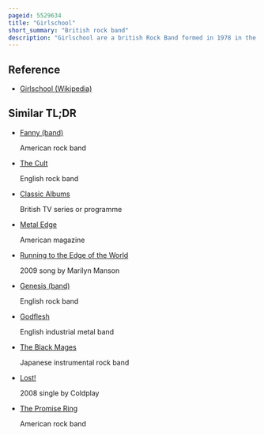 ```yaml
---
pageid: 5529634
title: "Girlschool"
short_summary: "British rock band"
description: "Girlschool are a british Rock Band formed in 1978 in the new Wave of british heavy Metal. Frequently associated with Contemporaries Motörhead, they are the longest-running all-female Rock Band, still active after more than 40 Years. Formed in the early 1980s from a School Band called painted lady Girlschool enjoyed strong Media Exposure and commercial Success in the Uk with three Albums of punk-tinged Metal and a few Singles but lost their Momentum in the following Years."
---
```


## Reference

- [Girlschool (Wikipedia)](https://en.wikipedia.org/?curid=5529634)

## Similar TL;DR

- [Fanny (band)](/tldr/en/fanny-band)

  American rock band

- [The Cult](/tldr/en/the-cult)

  English rock band

- [Classic Albums](/tldr/en/classic-albums)

  British TV series or programme

- [Metal Edge](/tldr/en/metal-edge)

  American magazine

- [Running to the Edge of the World](/tldr/en/running-to-the-edge-of-the-world)

  2009 song by Marilyn Manson

- [Genesis (band)](/tldr/en/genesis-band)

  English rock band

- [Godflesh](/tldr/en/godflesh)

  English industrial metal band

- [The Black Mages](/tldr/en/the-black-mages)

  Japanese instrumental rock band

- [Lost!](/tldr/en/lost)

  2008 single by Coldplay

- [The Promise Ring](/tldr/en/the-promise-ring)

  American rock band
